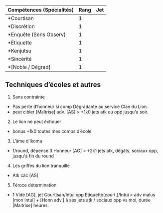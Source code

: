 | Compétences (Spécialités)                     | Rang  | Jet
| --------------------------------------------- | ----- | -------
| *Courtisan                                    | 1     |
| *Discrétion                                   | 1     |
| *Enquête (Sens Observ)                        | 1     |
| *Étiquette                                    | 1     |
| *Kenjutsu                                     | 1     |
| *Sincérité                                    | 1     |
| *[Noble / Dégrad]                             | 1     |

## Techniques d’écoles et autres

1. Sans contrainte
  * Pas perte d’honneur si comp Dégradante au service Clan du Lion.
  * peut cibler [Maîtrise] adv. [AS] > +1k0 jets atk ou opp jusqu'a soir.
2. Le lion ne peut échouer
  * bonus +1k0 toutes mes comps d’école
3. L’âme d’Ikoma
  * 1/round, dépense 3 Honneur [AG] > +2k1 jets atk, dégâts, sociaux opp, jusqu'à
    fin du round
4. Les griffes du lion tranquille
  * Atk càc [AS]
5. Féroce détermination
  * 1 Vide [AG], jet Courtisan/Intui opp Etiquette(court.)/Intui > adv malus
    [mon Intui] + [Honn adv.] à ses jets atk / sociaux opp vs moi, durée [Maitrise] heures.
